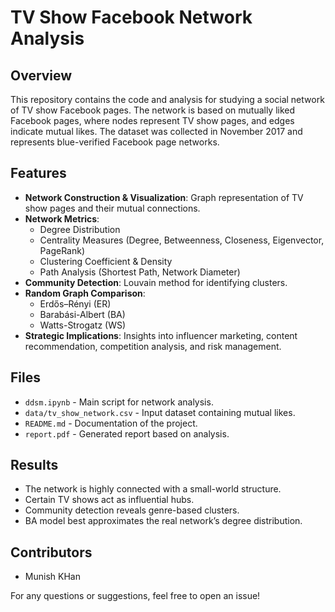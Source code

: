 # TV Show Facebook Network Analysis

## Overview
This repository contains the code and analysis for studying a social network of TV show Facebook pages. The network is based on mutually liked Facebook pages, where nodes represent TV show pages, and edges indicate mutual likes. The dataset was collected in November 2017 and represents blue-verified Facebook page networks.

## Features
- **Network Construction & Visualization**: Graph representation of TV show pages and their mutual connections.
- **Network Metrics**:
  - Degree Distribution
  - Centrality Measures (Degree, Betweenness, Closeness, Eigenvector, PageRank)
  - Clustering Coefficient & Density
  - Path Analysis (Shortest Path, Network Diameter)
- **Community Detection**: Louvain method for identifying clusters.
- **Random Graph Comparison**:
  - Erdős–Rényi (ER)
  - Barabási-Albert (BA)
  - Watts-Strogatz (WS)
- **Strategic Implications**: Insights into influencer marketing, content recommendation, competition analysis, and risk management.


## Files
- `ddsm.ipynb` - Main script for network analysis.
- `data/tv_show_network.csv` - Input dataset containing mutual likes.
- `README.md` - Documentation of the project.
- `report.pdf` - Generated report based on analysis.

## Results
- The network is highly connected with a small-world structure.
- Certain TV shows act as influential hubs.
- Community detection reveals genre-based clusters.
- BA model best approximates the real network’s degree distribution.

## Contributors
- Munish KHan

For any questions or suggestions, feel free to open an issue!

